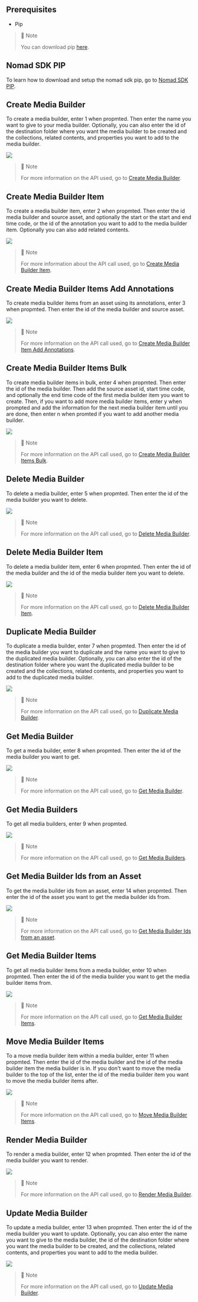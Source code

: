 
## Prerequisites

- Pip

> 📘 Note
> 
> You can download pip [here](https://pip.pypa.io/en/stable/installation/).

## Nomad SDK PIP

To learn how to download and setup the nomad sdk pip, go to [Nomad SDK PIP](https://github.com/Nomad-Media/nomad-sdk/tree/main/nomad-sdk-pip).

## Create Media Builder

To create a media builder, enter 1 when propmted. Then enter the name you want to give to your media builder. Optionally, you can also enter the id of the destination folder where you want the media builder to be created and the collections, related contents, and properties you want to add to the media builder.

![](images/create-media-builder.png)

> 📘 Note
>
> For more information on the API used, go to [Create Media Builder](https://developer.nomad-cms.com/docs/create-media-builder).

## Create Media Builder Item

To create a media builder item, enter 2 when propmted. Then enter the id media builder and source asset, and optionally the start or the start and end time code, or the id of the annotation you want to add to the media builder item. Optionally you can also add related contents.

![](images/create-media-builder-item.png)

> 📘 Note
>
> For more information about the API call used, go to [Create Media Builder Item](https://developer.nomad-cms.com/docs/create-media-builder-item).

## Create Media Builder Items Add Annotations

To create media builder items from an asset using its annotations, enter 3 when propmted. Then enter the id of the media builder and source asset.

![](images/create-media-builder-items-add-annotations.png)

> 📘 Note
>
> For more information on the API call used, go to [Create Media Builder Item Add Annotations](https://developer.nomad-cms.com/docs/create-media-builder-items-add-annotation).

## Create Media Builder Items Bulk

To create media builder items in bulk, enter 4 when propmted. Then enter the id of the media builder. Then add the source asset id, start time code, and optionally the end time code of the first media builder item you want to create. Then, if you want to add more media builder items, enter y when prompted and add the information for the next media builder item until you are done, then enter n when promted if you want to add another media builder.

![](images/create-media-builder-items-bulk.png)

> 📘 Note
>
> For more information on the API call used, go to [Create Media Builder Items Bulk](https://developer.nomad-cms.com/docs/create-media-builder-item-bulk).

## Delete Media Builder

To delete a media builder, enter 5 when propmted. Then enter the id of the media builder you want to delete.

![](images/delete-media-builder.png)

> 📘 Note
>
> For more information on the API call used, go to [Delete Media Builder](https://developer.nomad-cms.com/docs/delete-media-builder).

## Delete Media Builder Item

To delete a media builder item, enter 6 when propmted. Then enter the id of the media builder and the id of the media builder item you want to delete.

![](images/delete-media-builder-item.png)

> 📘 Note
>
> For more information on the API call used, go to [Delete Media Builder Item](https://developer.nomad-cms.com/docs/delete-media-builder-item).

## Duplicate Media Builder

To duplicate a media builder, enter 7 when propmted. Then enter the id of the media builder you want to duplicate and the name you want to give to the duplicated media builder. Optionally, you can also enter the id of the destination folder where you want the duplicated media builder to be created and the collections, related contents, and properties you want to add to the duplicated media builder.

![](images/duplicate-media-builder.png)

> 📘 Note
>
> For more information on the API call used, go to [Duplicate Media Builder](https://developer.nomad-cms.com/docs/duplicate-media-builder).

## Get Media Builder

To get a media builder, enter 8 when propmted. Then enter the id of the media builder you want to get.

![](images/get-media-builder.png)

> 📘 Note
>
> For more information on the API call used, go to [Get Media Builder](https://developer.nomad-cms.com/docs/get-media-builder).

## Get Media Builders

To get all media builders, enter 9 when propmted.

![](images/get-media-builders.png)

> 📘 Note
>
> For more information on the API call used, go to [Get Media Builders](https://developer.nomad-cms.com/docs/get-media-builders).

## Get Media Builder Ids from an Asset

To get the media builder ids from an asset, enter 14 when propmted. Then enter the id of the asset you want to get the media builder ids from.

![](images/get-media-builder-ids-from-asset.png)

> 📘 Note
>
> For more information on the API call used, go to [Get Media Builder Ids from an asset](https://developer.nomad-cms.com/docs/get-media-builder-ids-from-an-asset).

## Get Media Builder Items

To get all media builder items from a media builder, enter 10 when propmted. Then enter the id of the media builder you want to get the media builder items from.

![](images/get-media-builder-items.png)

> 📘 Note
>
> For more information on the API call used, go to [Get Media Builder Items](https://developer.nomad-cms.com/docs/get-media-builder-items).

## Move Media Builder Items

To a move media builder item within a media builder, enter 11 when propmted. Then enter the id of the media builder and the id of the media builder item the media builder is in. If you don't want to move the media builder to the top of the list, enter the id of the media builder item you want to move the media builder items after.

![](images/move-media-builder-items.png)

> 📘 Note
>
> For more information on the API call used, go to [Move Media Builder Items](https://developer.nomad-cms.com/docs/move-media-builder-item).

## Render Media Builder

To render a media builder, enter 12 when propmted. Then enter the id of the media builder you want to render.

![](images/render-media-builder.png)

> 📘 Note
>
> For more information on the API call used, go to [Render Media Builder](https://developer.nomad-cms.com/docs/render-media-builder).

## Update Media Builder

To update a media builder, enter 13 when propmted. Then enter the id of the media builder you want to update. Optionally, you can also enter the name you want to give to the media builder, the id of the destination folder where you want the media builder to be created, and the collections, related contents, and properties you want to add to the media builder.

![](images/update-media-builder.png)

> 📘 Note
>
> For more information on the API call used, go to [Update Media Builder](https://developer.nomad-cms.com/docs/update-media-builder).
